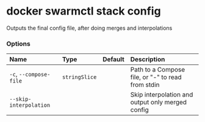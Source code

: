# docker swarmctl stack config

<!---MARKER_GEN_START-->
Outputs the final config file, after doing merges and interpolations

### Options

| Name                   | Type          | Default | Description                                       |
|:-----------------------|:--------------|:--------|:--------------------------------------------------|
| `-c`, `--compose-file` | `stringSlice` |         | Path to a Compose file, or "-" to read from stdin |
| `--skip-interpolation` |               |         | Skip interpolation and output only merged config  |


<!---MARKER_GEN_END-->

